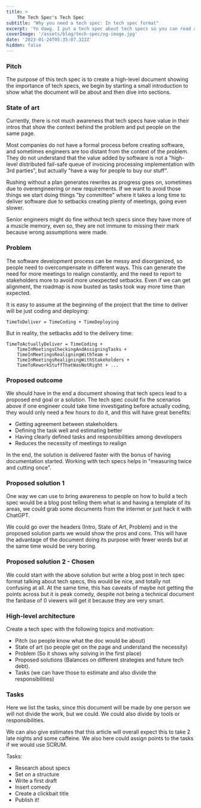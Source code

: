 ```yaml
---
title: >
    The Tech Spec's Tech Spec
subtitle: "Why you need a tech spec: In tech spec format"
excerpt: 'Yo dawg. I put a tech spec about tech specs so you can read about tech specs while you read a tech spec'
coverImage: '/assets/blog/tech-spec/og-image.jpg'
date: '2023-01-24T05:35:07.322Z'
hidden: false
---
```


### Pitch

The purpose of this tech spec is to create a high-level document showing the importance of tech specs, we begin by starting a small introduction to show what the document will be about and then dive into sections.


### State of art

Currently, there is not much awareness that tech specs have value in their intros that show the context behind the problem and put people on the same page. 

Most companies do not have a formal process before creating software, and sometimes engineers are too distant from the context of the problem. They do not understand that the value added by software is not a "high-level distributed fail-safe queue of invoicing processing implementation with 3rd parties", but actually "have a way for people to buy our stuff".

Rushing without a plan generates rewrites as progress goes on, sometimes due to overengineering or new requirements. If we want to avoid those things we start doing things "by committee" where it takes a long time to deliver software due to setbacks creating plenty of meetings, going even slower.

Senior engineers might do fine without tech specs since they have more of a muscle memory, even so, they are not immune to missing their mark because wrong assumptions were made.


### Problem 

The software development process can be messy and disorganized, so people need to overcompensate in different ways. This can generate the need for more meetings to realign constantly, and the need to report to stakeholders more to avoid more unexpected setbacks. Even if we can get alignment, the roadmap is now busted as tasks took way more time than expected.

It is easy to assume at the beginning of the project that the time to deliver will be just coding and deploying:
```
TimeToDeliver = TimeCoding + TimeDeploying
```
But in reality, the setbacks add to the delivery time:
```
TimeToActuallyDeliver = TimeCoding + 
    TimeInMeetingsCheckingAndAssigningTasks + 
    TimeInMeetingsRealigningWithTeam + 
    TimeInMeetingsRealigningWithStakeholders + 
    TimeToReworkStuffThatWasNotRight + ... 
```

### Proposed outcome

We should have in the end a document showing that tech specs lead to a proposed end goal or a solution. The tech spec could fix the scenarios above if one engineer could take time investigating before actually coding, they would only need a few hours to do it, and this will have great benefits:



* Getting agreement between stakeholders
* Defining the task well and estimating better
* Having clearly defined tasks and responsibilities among developers
* Reduces the necessity of meetings to realign

In the end, the solution is delivered faster with the bonus of having documentation started. Working with tech specs helps in "measuring twice and cutting once". 


### Proposed solution 1

One way we can use to bring awareness to people on how to build a tech spec would be a blog post telling them what is and having a template of its areas, we could grab some documents from the internet or just hack it with ChatGPT.

We could go over the headers (Intro, State of Art, Problem) and in the proposed solution parts we would show the pros and cons. This will have the advantage of the document doing its purpose with fewer words but at the same time would be very boring.


### Proposed solution 2 - Chosen

We could start with the above solution but write a blog post in tech spec format talking about tech specs, this would be nice, and totally not confusing at all. At the same time, this has caveats of maybe not getting the points across but it is peak comedy, despite not being a technical document the fanbase of 0 viewers will get it because they are very smart.


### High-level architecture

Create a tech spec with the following topics and motivation:


* Pitch (so people know what the doc would be about)
* State of art (so people get on the page and understand the necessity)
* Problem (So it shows why solving in the first place)
* Proposed solutions (Balances on different strategies and future tech debt).
* Tasks (we can have those to estimate and also divide the responsibilities)


### Tasks

Here we list the tasks, since this document will be made by one person we will not divide the work, but we could. We could also divide by tools or responsibilities. 

We can also give estimates that this article will overall expect this to take 2 late nights and some caffeine. We also here could assign points to the tasks if we would use SCRUM.

Tasks:

* Research about specs
* Set on a structure
* Write a first draft
* Insert comedy
* Create a clickbait title
* Publish it!